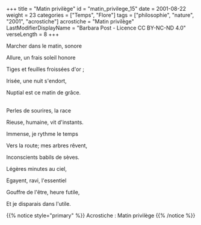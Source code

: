 +++
title = "Matin privilège"
id = "matin_privilege_15"
date = 2001-08-22
weight = 23
categories = ["Temps", "Flore"]
tags = ["philosophie", "nature", "2001", "acrostiche"]
acrostiche = "Matin privilège"
LastModifierDisplayName = "Barbara Post - Licence CC BY-NC-ND 4.0"
verseLength = 8
+++

Marcher dans le matin, sonore

Allure, un frais soleil honore

Tiges et feuilles froissées d'or ;

Irisée, une nuit s'endort,

Nuptial est ce matin de grâce.

 \
Perles de sourires, la race

Rieuse, humaine, vit d'instants.

Immense, je rythme le temps

Vers la route; mes arbres rêvent,

Inconscients babils de sèves.

Légères minutes au ciel,

Egayent, ravi, l'essentiel

Gouffre de l'être, heure futile,

Et je disparais dans l'utile.

{{% notice style="primary" %}}
Acrostiche : Matin privilège
{{% /notice %}}
